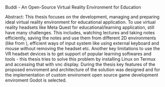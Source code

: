 Buddi - An Open-Source Virtual Reality Environment for Education

Abstract:
    This thesis focuses on the development, managing and preparing ideal virtual reality environment for educational application. To use virtual reality headsets like Meta Quest for educational/learning application, still have many challenges. This includes, watching lectures and taking notes efficiently, saving the notes and use them from different 2D environments (like from  ), efficient ways of input system like using external keyboard and mouse without removing the headset etc. Another key limitations to use the VR headset devices is to get support of popular learning softwares and tools - this thesis tries to solve this problem by installing Linux on Termux and accessing that with vnc display. During the thesis key features of the proposed enviroment and architecture of the solution was designed and for the implementation of custom enviroment open source game development enviroment Godot is selected. 


